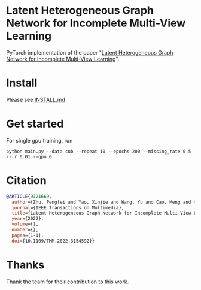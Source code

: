 # Latent Heterogeneous Graph Network for Incomplete Multi-View Learning
PyTorch implementation of the paper "[Latent Heterogeneous Graph Network for Incomplete Multi-View Learning](https://ieeexplore.ieee.org/document/9721669)".

# Install
Please see [INSTALL.md](./INSTALL.md)

# Get started
For single gpu training, run
```Shell
python main.py --data cub --repeat 10 --epochs 200 --missing_rate 0.5 --lr 0.01 --gpu 0
```

# Citation

```BibTeX
@ARTICLE{9721669,
  author={Zhu, Pengfei and Yao, Xinjie and Wang, Yu and Cao, Meng and Hui, Binyuan and Zhao, Shuai and Hu, Qinghua},
  journal={IEEE Transactions on Multimedia}, 
  title={Latent Heterogeneous Graph Network for Incomplete Multi-View Learning}, 
  year={2022},
  volume={},
  number={},
  pages={1-1},
  doi={10.1109/TMM.2022.3154592}}
```

# Thanks
Thank the team for their contribution to this work.
